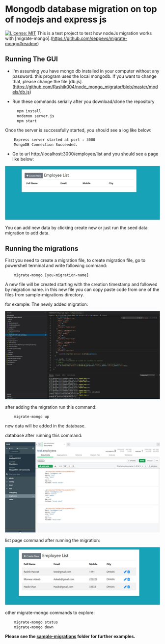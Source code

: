 


# Mongodb database migration on top of nodejs and express js

[![License: MIT](https://img.shields.io/badge/License-MIT-yellow.svg)](https://opensource.org/licenses/MIT)
This is a test project to test how nodeJs migration works with [migrate-mongo].(https://github.com/seppevs/migrate-mongo#readme)
 
 ## Running The GUI
 * I'm assuming you have mongo db installed in your computer without any password. this program uses the local mongodb. If you want to change that, please change the file [db.js].(https://github.com/Rashik004/node_mongo_migrator/blob/master/models/db.js)
* Run these commands serially after you download/clone the repository

        npm install
        nodemon server.js
        npm start
Once the server is successfully started, you should see a log like below:

		Express server started at port : 3000
		MongoDB Connection Succeeded.
		
* Go to url http://localhost:3000/employee/list and you should see a page like below: 

<img src="assets/emptyList.JPG" >
    
You can add new data by clicking create new or just run the seed data migration to add data.

## Running the migrations
First you need to create a migration file, to create migration file, go to powershell terminal and write following command:

		migrate-mongo [you-migration-name]

A new file will be created starting with the creation timestamp and followed by migration name. in this new file you can copy paste code from one of the files from sample-migrations directory.

for example:
The newly added migration:

<img src="assets/codeAfterSeedData.JPG" >

after adding the migration run this command:

		migrate-mongo up
new data will be added in the database.

database after running this command:

<img src="assets/DbAfterSeedData.JPG" >

list page command after running the migration:

<img src="assets/afterSeedData.JPG" >

other migrate-mongo commands to explore:

		migrate-mongo status
		migrate-mongo down

**Please see the [sample-migrations](https://github.com/Rashik004/node_mongo_migrator/tree/master/sample-migrations) folder for further examples.**



